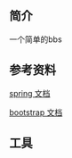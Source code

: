 ## 简介
一个简单的bbs
## 参考资料
[spring 文档](https://spring.io/guides)

[bootstrap 文档](https://v3.bootcss.com/getting-started/)

## 工具
